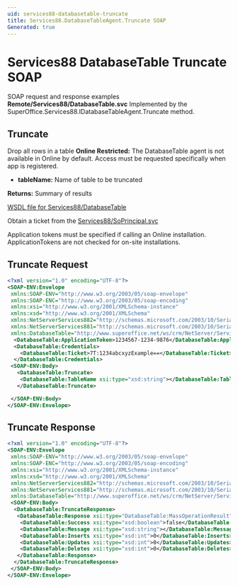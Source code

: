 ```yaml
---
uid: services88-databasetable-truncate
title: Services88.DatabaseTableAgent.Truncate SOAP
Generated: true
---
```


# Services88 DatabaseTable Truncate SOAP

SOAP request and response examples **Remote/Services88/DatabaseTable.svc**
Implemented by the <see cref="M:SuperOffice.Services88.IDatabaseTableAgent.Truncate">SuperOffice.Services88.IDatabaseTableAgent.Truncate</see> method.

## Truncate

Drop all rows in a table
<para /><b>Online Restricted:</b> The DatabaseTable agent is not available in Online by default. Access must be requested specifically when app is registered.

* **tableName:** Name of table to be truncated

**Returns:** Summary of results


[WSDL file for Services88/DatabaseTable](../Services88-DatabaseTable.md)

Obtain a ticket from the [Services88/SoPrincipal.svc](../SoPrincipal/SoPrincipal.md)

Application tokens must be specified if calling an Online installation. ApplicationTokens are not checked for on-site installations.

## Truncate Request

```xml
<?xml version="1.0" encoding="UTF-8"?>
<SOAP-ENV:Envelope
 xmlns:SOAP-ENV="http://www.w3.org/2003/05/soap-envelope"
 xmlns:SOAP-ENC="http://www.w3.org/2003/05/soap-encoding"
 xmlns:xsi="http://www.w3.org/2001/XMLSchema-instance"
 xmlns:xsd="http://www.w3.org/2001/XMLSchema"
 xmlns:NetServerServices882="http://schemas.microsoft.com/2003/10/Serialization/Arrays"
 xmlns:NetServerServices881="http://schemas.microsoft.com/2003/10/Serialization/"
 xmlns:DatabaseTable="http://www.superoffice.net/ws/crm/NetServer/Services88">
  <DatabaseTable:ApplicationToken>1234567-1234-9876</DatabaseTable:ApplicationToken>
  <DatabaseTable:Credentials>
    <DatabaseTable:Ticket>7T:1234abcxyzExample==</DatabaseTable:Ticket>
  </DatabaseTable:Credentials>
 <SOAP-ENV:Body>
   <DatabaseTable:Truncate>
    <DatabaseTable:TableName xsi:type="xsd:string"></DatabaseTable:TableName>
   </DatabaseTable:Truncate>

 </SOAP-ENV:Body>
</SOAP-ENV:Envelope>

```


## Truncate Response

```xml
<?xml version="1.0" encoding="UTF-8"?>
<SOAP-ENV:Envelope
 xmlns:SOAP-ENV="http://www.w3.org/2003/05/soap-envelope"
 xmlns:SOAP-ENC="http://www.w3.org/2003/05/soap-encoding"
 xmlns:xsi="http://www.w3.org/2001/XMLSchema-instance"
 xmlns:xsd="http://www.w3.org/2001/XMLSchema"
 xmlns:NetServerServices882="http://schemas.microsoft.com/2003/10/Serialization/Arrays"
 xmlns:NetServerServices881="http://schemas.microsoft.com/2003/10/Serialization/"
 xmlns:DatabaseTable="http://www.superoffice.net/ws/crm/NetServer/Services88">
 <SOAP-ENV:Body>
  <DatabaseTable:TruncateResponse>
   <DatabaseTable:Response xsi:type="DatabaseTable:MassOperationResult">
    <DatabaseTable:Success xsi:type="xsd:boolean">false</DatabaseTable:Success>
    <DatabaseTable:Message xsi:type="xsd:string"></DatabaseTable:Message>
    <DatabaseTable:Inserts xsi:type="xsd:int">0</DatabaseTable:Inserts>
    <DatabaseTable:Updates xsi:type="xsd:int">0</DatabaseTable:Updates>
    <DatabaseTable:Deletes xsi:type="xsd:int">0</DatabaseTable:Deletes>
   </DatabaseTable:Response>
  </DatabaseTable:TruncateResponse>
 </SOAP-ENV:Body>
</SOAP-ENV:Envelope>

```

